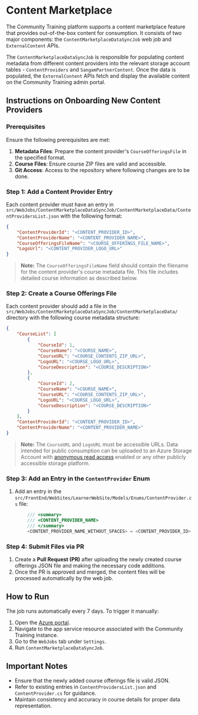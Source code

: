 # Content Marketplace

The Community Training platform supports a content marketplace feature that provides out-of-the-box content for consumption. It consists of two major components: the `ContentMarketplaceDataSyncJob` web job and `ExternalContent` APIs.

The `ContentMarketplaceDataSyncJob` is responsible for populating content metadata from different content providers into the relevant storage account tables - `ContentProviders` and `SangamPartnerContent`. Once the data is populated, the `ExternalContent` APIs fetch and display the available content on the Community Training admin portal.

## Instructions on Onboarding New Content Providers

### Prerequisites
Ensure the following prerequisites are met:
1. **Metadata Files**: Prepare the content provider's `CourseOfferingsFile` in the specified format.
2. **Course Files**: Ensure course ZIP files are valid and accessible.
3. **Git Access**: Access to the repository where following changes are to be done.

### Step 1: Add a Content Provider Entry
Each content provider must have an entry in `src/WebJobs/ContentMarketplaceDataSyncJob/ContentMarketplaceData/ContentProvidersList.json` with the following format:

```json
{
    "ContentProviderId": "<CONTENT_PROVIDER_ID>",
    "ContentProviderName": "<CONTENT_PROVIDER_NAME>",
    "CourseOfferingsFileName": "<COURSE_OFFERINGS_FILE_NAME>",
    "LogoUrl": "<CONTENT_PROVIDER_LOGO_URL>"
}
```

> **Note:** The `CourseOfferingsFileName` field should contain the filename for the content provider's course metadata file. This file includes detailed course information as described below.

### Step 2: Create a Course Offerings File
Each content provider should add a file in the `src/WebJobs/ContentMarketplaceDataSyncJob/ContentMarketplaceData/` directory with the following course metadata structure:

```json
{
    "CourseList": [
        {
            "CourseId": 1,
            "CourseName": "<COURSE_NAME>",
            "CourseURL": "<COURSE_CONTENTS_ZIP_URL>",
            "LogoURL": "<COURSE_LOGO_URL>",
            "CourseDescription": "<COURSE_DESCRIPTION>"
        },
        {
            "CourseId": 2,
            "CourseName": "<COURSE_NAME>",
            "CourseURL": "<COURSE_CONTENTS_ZIP_URL>",
            "LogoURL": "<COURSE_LOGO_URL>",
            "CourseDescription": "<COURSE_DESCRIPTION>"
        }
    ],
    "ContentProviderId": "<CONTENT_PROVIDER_ID>",
    "ContentProviderName": "<CONTENT_PROVIDER_NAME>"
}
```

> **Note:** The `CourseURL` and `LogoURL` must be accessible URLs. Data intended for public consumption can be uploaded to an Azure Storage Account with [anonymous read access](https://learn.microsoft.com/en-us/azure/storage/blobs/anonymous-read-access-configure?tabs=portal) enabled or any other publicly accessible storage platform.

### Step 3: Add an Entry in the `ContentProvider` Enum
1. Add an entry in the `src/FrontEnd/WebSites/LearnerWebSite/Models/Enums/ContentProvider.cs` file:

```csharp
        /// <summary>
        /// <CONTENT_PROVIDER_NAME>
        /// </summary>
        <CONTENT_PROVIDER_NAME_WITHOUT_SPACES> = <CONTENT_PROVIDER_ID>
```

### Step 4: Submit Files via PR
1. Create a **Pull Request (PR)** after uploading the newly created course offerings JSON file and making the necessary code additions.
3. Once the PR is approved and merged, the content files will be processed automatically by the web job.

## How to Run
The job runs automatically every 7 days. To trigger it manually:

1. Open the [Azure portal](https://portal.azure.com/).
2. Navigate to the app service resource associated with the Community Training instance.
3. Go to the `WebJobs` tab under `Settings`.
4. Run `ContentMarketplaceDataSyncJob`.

## Important Notes
- Ensure that the newly added course offerings file is valid JSON.
- Refer to existing entries in `ContentProvidersList.json` and `ContentProvider.cs` for guidance.
- Maintain consistency and accuracy in course details for proper data representation.